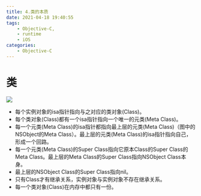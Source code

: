 ```yaml
---
title: 4.类的本质
date: 2021-04-18 19:40:55
tags:
    - Objective-C,
    - runtime
    - iOS
categories:
    - Objective-C
---
```


# 类

![](isa_metaclass.png)

* 每个实例对象的isa指针指向与之对应的类对象(Class)。
* 每个类对象(Class)都有一个isa指针指向一个唯一的元类(Meta Class)。
* 每一个元类(Meta Class)的isa指针都指向最上层的元类(Meta Class)（图中的NSObject的Meta Class）。最上层的元类(Meta Class)的isa指针指向自己，形成一个回路。
* 每一个元类(Meta Class)的Super Class指向它原本Class的Super Class的Meta Class。最上层的Meta Class的Super Class指向NSObject Class本身。
* 最上层的NSObject Class的Super Class指向nil。
* 只有Class才有继承关系，实例对象与实例对象不存在继承关系。
* 每一个类对象(Class)在内存中都只有一份。